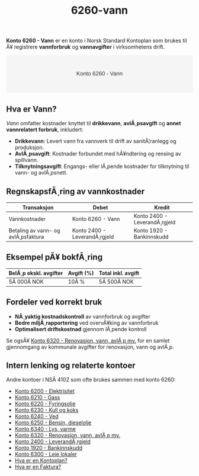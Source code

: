﻿---
title: "6260-vann"
meta_title: "6260-vann"
meta_description: "**Konto 6260 - Vann** er en konto i Norsk Standard Kontoplan som brukes til Ã¥ registrere **vannforbruk** og **vannavgifter** i virksomhetens drift."
slug: 6260-vann
type: blog
layout: pages/single
---

**Konto 6260 - Vann** er en konto i Norsk Standard Kontoplan som brukes til Ã¥ registrere **vannforbruk** og **vannavgifter** i virksomhetens drift.

![Illustrasjon av konto 6260 Vann](6260-vann-image.svg)

## Hva er Vann?

*Vann* omfatter kostnader knyttet til **drikkevann**, **avlÃ¸psavgift** og **annet vannrelatert forbruk**, inkludert:

* **Drikkevann**: Levert vann fra vannverk til drift av sanitÃ¦ranlegg og produksjon.
* **AvlÃ¸psavgift**: Kostnader forbundet med hÃ¥ndtering og rensing av spillvann.
* **Tilknytningsavgift**: Engangs- eller lÃ¸pende kostnader for tilknytning til vann- og avlÃ¸psnett.

## RegnskapsfÃ¸ring av vannkostnader

| Transaksjon                        | Debet                     | Kredit                       |
|------------------------------------|---------------------------|------------------------------|
| Vannkostnader                      | Konto 6260 - Vann         | Konto 2400 - LeverandÃ¸rgjeld |
| Betaling av vann- og avlÃ¸psfaktura | Konto 2400 - LeverandÃ¸rgjeld | Konto 1920 - Bankinnskudd   |

## Eksempel pÃ¥ bokfÃ¸ring

| BelÃ¸p ekskl. avgifter | Avgift (%) | Total inkl. avgift |
|-----------------------|------------|--------------------|
| 5Â 000Â NOK             | 10Â %       | 5Â 500Â NOK          |

## Fordeler ved korrekt bruk

* **NÃ¸yaktig kostnadskontroll** av vannforbruk og avgifter
* **Bedre miljÃ¸rapportering** ved overvÃ¥king av vannforbruk
* **Optimalisert driftskostnad** gjennom lÃ¸pende kontroll

Se ogsÃ¥ [Konto 6320 - Renovasjon, vann, avlÃ¸p mv.](/blogs/kontoplan/6320-renovasjon-vann-avlop-mv "Konto 6320 - Renovasjon, vann, avlÃ¸p mv.") for en samlet gjennomgang av kommunale avgifter for renovasjon, vann og avlÃ¸p.

## Intern lenking og relaterte kontoer

Andre kontoer i NSÂ 4102 som ofte brukes sammen med konto 6260:

* [Konto 6200 - Elektrisitet](/blogs/kontoplan/6200-elektrisitet "Konto 6200 - Elektrisitet")
* [Konto 6210 - Gass](/blogs/kontoplan/6210-gass "Konto 6210 - Gass")
* [Konto 6220 - Fyringsolje](/blogs/kontoplan/6220-fyringsolje "Konto 6220 - Fyringsolje")
* [Konto 6230 - Kull og koks](/blogs/kontoplan/6230-kull-koks "Konto 6230 - Kull og koks")
* [Konto 6240 - Ved](/blogs/kontoplan/6240-ved "Konto 6240 - Ved")
* [Konto 6250 - Bensin, dieselolje](/blogs/kontoplan/6250-bensin-dieselolje "Konto 6250 - Bensin, dieselolje")
* [Konto 6340 - Lys, varme](/blogs/kontoplan/6340-lys-varme "Konto 6340 - Lys, varme")
* [Konto 6320 - Renovasjon, vann, avlÃ¸p mv.](/blogs/kontoplan/6320-renovasjon-vann-avlop-mv "Konto 6320 - Renovasjon, vann, avlÃ¸p mv.")
* [Konto 2400 - LeverandÃ¸rgjeld](/blogs/kontoplan/2400-leverandorgjeld "Konto 2400 - LeverandÃ¸rgjeld")
* [Konto 1920 - Bankinnskudd](/blogs/kontoplan/1920-bankinnskudd "Konto 1920 - Bankinnskudd")
* [Konto 6300 - Leie lokaler](/blogs/kontoplan/6300-leie-lokaler "Konto 6300 - Leie lokaler")
* [Hva er en Kontoplan?](/blogs/regnskap/hva-er-kontoplan "Hva er en Kontoplan? Komplett Guide til Kontoplaner i Norsk Regnskap")
* [Hva er en Faktura?](/blogs/regnskap/hva-er-en-faktura "Hva er en Faktura? En Guide til Norske Fakturakrav")
